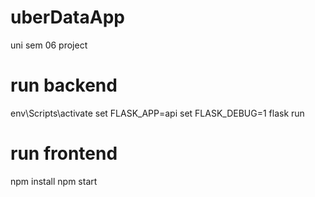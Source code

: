 # uberDataApp

uni sem 06 project

# run backend

env\Scripts\activate
set FLASK_APP=api
set FLASK_DEBUG=1
flask run

# run frontend

npm install
npm start
